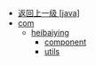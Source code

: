 - [返回上一级 [java]](notes/code/Hadoop/hadoop-word-count/src/main/java/)
- [com](notes/code/Hadoop/hadoop-word-count/src/main/java/com/)
  - [heibaiying](notes/code/Hadoop/hadoop-word-count/src/main/java/com/heibaiying/)
    - [component](notes/code/Hadoop/hadoop-word-count/src/main/java/com/heibaiying/component/)
    - [utils](notes/code/Hadoop/hadoop-word-count/src/main/java/com/heibaiying/utils/)
